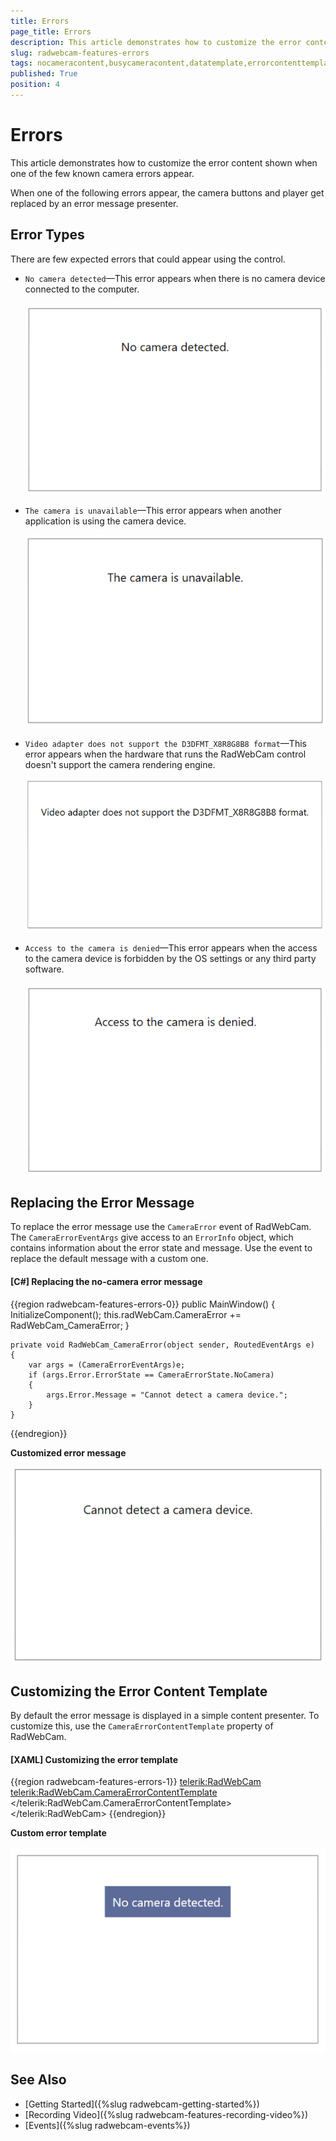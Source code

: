 ```yaml
---
title: Errors
page_title: Errors
description: This article demonstrates how to customize the error content shown when one of the few known camera errors appear.
slug: radwebcam-features-errors
tags: nocameracontent,busycameracontent,datatemplate,errorcontenttemplate,cameraerror,event
published: True
position: 4
---
```


# Errors

This article demonstrates how to customize the error content shown when one of the few known camera errors appear. 

When one of the following errors appear, the camera buttons and player get replaced by an error message presenter.

## Error Types

There are few expected errors that could appear using the control.

* `No camera detected`&mdash;This error appears when there is no camera device connected to the computer.

	![WPF RadWebCam No Camera Detected Error](images/radwebcam-features-errors-0.png)
	
* `The camera is unavailable`&mdash;This error appears when another application is using the camera device.

	![WPF RadWebCam Camera Unavailable Error](images/radwebcam-features-errors-1.png)
	
* `Video adapter does not support the D3DFMT_X8R8G8B8 format`&mdash;This error appears when the hardware that runs the RadWebCam control doesn't support the camera rendering engine.

	![WPF RadWebCam Video Adapter Does Not Support the D3DFMT_X8R8G8B8 Format Error](images/radwebcam-features-errors-2.png)
	
* `Access to the camera is denied`&mdash;This error appears when the access to the camera device is forbidden by the OS settings or any third party software.

	![WPF RadWebCam Access to Camera Denied Error](images/radwebcam-features-errors-3.png)
	
## Replacing the Error Message
	
To replace the error message use the `CameraError` event of RadWebCam. The `CameraErrorEventArgs` give access to an `ErrorInfo` object, which contains information about the error state and message. Use the event to replace the default message with a custom one.

#### __[C#] Replacing the no-camera error message__
{{region radwebcam-features-errors-0}}
	public MainWindow()
	{
		InitializeComponent();
		this.radWebCam.CameraError += RadWebCam_CameraError;
	}

	private void RadWebCam_CameraError(object sender, RoutedEventArgs e)
	{
		var args = (CameraErrorEventArgs)e;
		if (args.Error.ErrorState == CameraErrorState.NoCamera)
		{
			args.Error.Message = "Cannot detect a camera device.";
		}           
	}
{{endregion}}

__Customized error message__

![WPF RadWebCam Customized Error Message](images/radwebcam-features-errors-4.png)

## Customizing the Error Content Template

By default the error message is displayed in a simple content presenter. To customize this, use the `CameraErrorContentTemplate` property of RadWebCam.

#### __[XAML] Customizing the error template__
{{region radwebcam-features-errors-1}}
	<telerik:RadWebCam>
		<telerik:RadWebCam.CameraErrorContentTemplate>
			<DataTemplate>
				<TextBlock Text="{Binding Message}" 
						   Background="#5D6B99" 
						   Foreground="White"
						   Padding="10" />
			</DataTemplate>
		</telerik:RadWebCam.CameraErrorContentTemplate>
	</telerik:RadWebCam>
{{endregion}}

__Custom error template__

![WPF RadWebCam Custom Error Template](images/radwebcam-features-errors-5.png)

## See Also  
* [Getting Started]({%slug radwebcam-getting-started%})
* [Recording Video]({%slug radwebcam-features-recording-video%})
* [Events]({%slug radwebcam-events%})
